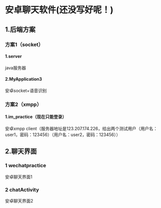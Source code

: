 
# 安卓聊天软件(还没写好呢！)
## 1.后端方案
### 方案1（socket）
#### 1.server
java服务器

#### 2.MyApplication3
安卓socket+语音识别

### 方案2（xmpp）
#### 1.im_practice（现在只能登录）
安卓xmpp client（服务器地址是123.207.174.226，给出两个测试用户（用户名：user1，密码：123456）（用户名：user2，密码：123456））

## 2.聊天界面
### 1 wechatpractice
安卓聊天界面1
### 2 chatActivity
安卓聊天界面2

